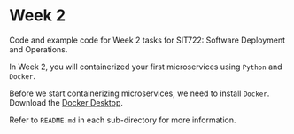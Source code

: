 # Week 2

Code and example code for Week 2 tasks for SIT722: Software Deployment and Operations.

In Week 2, you will containerized your first microservices using `Python` and `Docker`.

Before we start containerizing microservices, we need to install `Docker`. Download the [Docker Desktop](https://www.docker.com/products/docker-desktop/).

Refer to `README.md` in each sub-directory for more information.
